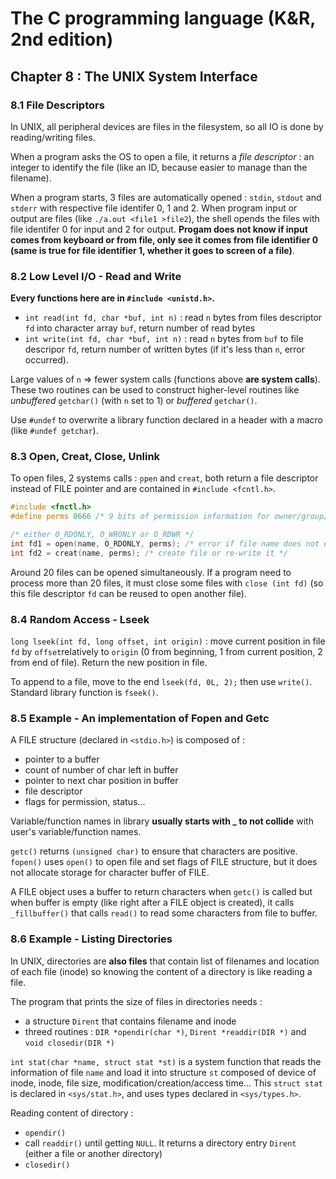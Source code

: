 The C programming language (K&R, 2nd edition)
=============================================

Chapter 8 : The UNIX System Interface
-------------------------------------

### 8.1 File Descriptors
In UNIX, all peripheral devices are files in the filesystem, so all IO is done
by reading/writing files.

When a program asks the OS to open a file, it returns a _file descriptor_ : an
integer to identify the file (like an ID, because easier to manage than the
filename).

When a program starts, 3 files are automatically opened : `stdin`, `stdout` and
`stderr` with respective file identifer 0, 1 and 2. When program input or output
are files (like `./a.out <file1 >file2`), the shell opends the files with file
identifer 0 for input and 2 for output. **Progam does not know if input comes
from keyboard or from file, only see it comes from file identifier 0 (same is
true for file identifier 1, whether it goes to screen of a file)**.

### 8.2 Low Level I/O - Read and Write
**Every functions here are in `#include <unistd.h>`.**

* `int read(int fd, char *buf, int n)` : read `n` bytes from files descriptor
  `fd` into character array `buf`, return number of read bytes
* `int write(int fd, char *buf, int n)` : read `n` bytes from `buf` to file
  descripor `fd`, return number of written bytes (if it's less than `n`, error
  occurred).

Large values of `n` => fewer system calls (functions above **are system
calls**). These two routines can be used to construct higher-level routines like
_unbuffered_ `getchar()` (with `n` set to 1) or _buffered_ `getchar()`.

Use `#undef` to overwrite a library function declared in a header with a macro
(like `#undef getchar`).

### 8.3 Open, Creat, Close, Unlink
To open files, 2 systems calls : ̣̣̣̣`open` and `creat`, both return a file
descriptor instead of FILE pointer and are contained in `#include <fcntl.h>`.
```C
#include <fnctl.h>
#define perms 0666 /* 9 bits of permission information for owner/group/other */

/* either O_RDONLY, O_WRONLY or O_RDWR */
int fd1 = open(name, O_RDONLY, perms); /* error if file name does not exist */
int fd2 = creat(name, perms); /* create file or re-write it */
```

Around 20 files can be opened simultaneously. If a program need to process more
than 20 files, it must close some files with `close (int fd)` (so this file
descriptor `fd` can be reused to open another file).

### 8.4 Random Access - Lseek
`long lseek(int fd, long offset, int origin)` : move current position in file
`fd` by `offset`relatively to `origin` (0 from beginning, 1 from current
position, 2 from end of file). Return the new position in file.

To append to a file, move to the end `lseek(fd, 0L, 2);` then use `write()`.
Standard library function is `fseek()`.

### 8.5 Example - An implementation of Fopen and Getc
A FILE structure (declared in `<stdio.h>`) is composed of :
* pointer to a buffer
* count of number of char left in buffer
* pointer to next char position in buffer
* file descriptor
* flags for permission, status...

Variable/function names in library **usually starts with _ to not collide**
with user's variable/function names.

`getc()` returns `(unsigned char)` to ensure that characters are positive.
`fopen()` uses `open()` to open file and set flags of FILE structure, but it
does not allocate storage for character buffer of FILE.

A FILE object uses a buffer to return characters when `getc()` is called but
when buffer is empty (like right after a FILE object is created), it calls
`_fillbuffer()` that calls `read()` to read some characters from file to buffer.

### 8.6 Example - Listing Directories
In UNIX, directories are **also files** that contain list of filenames and
location of each file (inode) so knowing the content of a directory is like
reading a file.

The program that prints the size of files in directories needs :
* a structure `Dirent` that contains filename and inode
* threed routines : `DIR *opendir(char *)`, `Dirent *readdir(DIR *)` and `void
  closedir(DIR *)`

`int stat(char *name, struct stat *st)` is a system function that reads the
information of file `name` and load it into structure `st` composed of device of
inode, inode, file size, modification/creation/access time... This `struct stat`
is declared in `<sys/stat.h>`, and uses types declared in `<sys/types.h>`.

Reading content of directory :
* `opendir()`
* call `readdir()` until getting `NULL`. It returns a directory entry `Dirent`
  (either a file or another directory)
* `closedir()`

